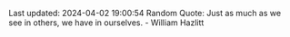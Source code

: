 Last updated: 2024-04-02 19:00:54
Random Quote: Just as much as we see in others, we have in ourselves. - William Hazlitt